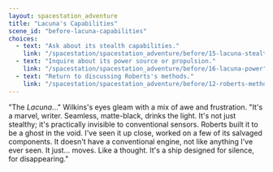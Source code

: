 ```yaml
---
layout: spacestation_adventure
title: "Lacuna's Capabilities"
scene_id: "before-lacuna-capabilities"
choices:
  - text: "Ask about its stealth capabilities."
    link: "/spacestation/spacestation_adventure/before/15-lacuna-stealth"
  - text: "Inquire about its power source or propulsion."
    link: "/spacestation/spacestation_adventure/before/16-lacuna-power"
  - text: "Return to discussing Roberts's methods."
    link: "/spacestation/spacestation_adventure/before/12-roberts-methods"
---
```


"The *Lacuna*..." Wilkins's eyes gleam with a mix of awe and frustration. "It's a marvel, writer. Seamless, matte-black, drinks the light. It's not just stealthy; it's practically invisible to conventional sensors. Roberts built it to be a ghost in the void. I've seen it up close, worked on a few of its salvaged components. It doesn't have a conventional engine, not like anything I've ever seen. It just... moves. Like a thought. It's a ship designed for silence, for disappearing."
